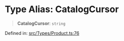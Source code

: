 # Type Alias: CatalogCursor

> **CatalogCursor**: `string`

Defined in: [src/Types/Product.ts:76](https://github.com/Fokusdotid/bail/blob/8b525f9ebcc20cb9acd0f880b6ad58976e38b117/src/Types/Product.ts#L76)
